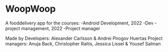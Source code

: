 # WoopWoop
A fooddelivery app for the courses:
-Android Development, 2022 -Dev
-project management, 2022 -Project manager

Made by
Developers: Alexander Carlsson & Andrei Pirogov Huertas
Project managers: Anuja Back, Christopher Raitis, Jessica Lissel & Yousef Salman
        

